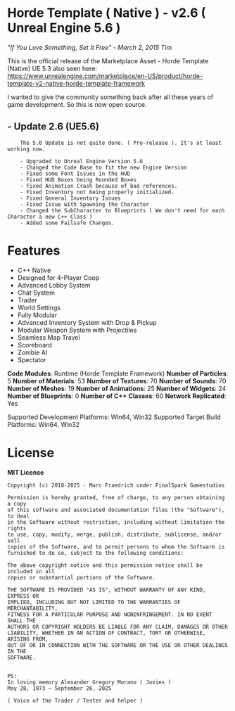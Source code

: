 # Horde Template ( Native ) - v2.6 ( Unreal Engine 5.6 )
*"If You Love Something, Set It Free" - March 2, 2015 Tim*


This is the official release of the Marketplace Asset - Horde Template (Native) UE 5.3 also seen here:
https://www.unrealengine.com/marketplace/en-US/product/horde-template-v2-native-horde-template-framework

I wanted to give the community something back after all these years of game development. So this is now open source.

## - Update 2.6 (UE5.6)
```
    The 5.6 Update is not quite done. ( Pre-release ). It's at least working now.

    - Upgraded to Unreal Engine Version 5.6
    - Changed the Code Base to fit the new Engine Version
    - Fixed some Font Issues in the HUD
    - Fixed HUD Boxes being Rounded Boxes
    - Fixed Animation Crash because of bad references.
    - Fixed Inventory not being properly initialized.
    - Fixed General Inventory Issues
    - Fixed Issue with Spawning the Character
    - Changed the SubCharacter to Blueprints ( We don't need for each Character a new C++ Class )
    - Added some Failsafe Changes.
```


# Features
-   C++ Native
-   Designed for 4-Player Coop
-   Advanced Lobby System
-   Chat System
-   Trader
-   World Settings
-   Fully Modular
-   Advanced Inventory System with Drop & Pickup
-   Modular Weapon System with Projectiles
-   Seamless Map Travel
-   Scoreboard
-   Zombie AI
-   Spectator

**Code Modules**: Runtime (Horde Template Framework)
**Number of Particles**: 5
**Number of Materials**: 53
**Number of Textures**: 70
**Number of Sounds**: 70
**Number of Meshes**: 19
**Number of Animations**: 25
**Number of Widgets**: 24
**Number of Blueprints**: 0
**Number of C++ Classes**: 60
**Network Replicated**: Yes

Supported Development Platforms: Win64, Win32
Supported Target Build Platforms: Win64, Win32


# License
**MIT License**
```
Copyright (c) 2018-2025 - Marc Fraedrich under FinalSpark Gamestudios

Permission is hereby granted, free of charge, to any person obtaining a copy
of this software and associated documentation files (the "Software"), to deal
in the Software without restriction, including without limitation the rights
to use, copy, modify, merge, publish, distribute, sublicense, and/or sell
copies of the Software, and to permit persons to whom the Software is
furnished to do so, subject to the following conditions:

The above copyright notice and this permission notice shall be included in all
copies or substantial portions of the Software.

THE SOFTWARE IS PROVIDED "AS IS", WITHOUT WARRANTY OF ANY KIND, EXPRESS OR
IMPLIED, INCLUDING BUT NOT LIMITED TO THE WARRANTIES OF MERCHANTABILITY,
FITNESS FOR A PARTICULAR PURPOSE AND NONINFRINGEMENT. IN NO EVENT SHALL THE
AUTHORS OR COPYRIGHT HOLDERS BE LIABLE FOR ANY CLAIM, DAMAGES OR OTHER
LIABILITY, WHETHER IN AN ACTION OF CONTRACT, TORT OR OTHERWISE, ARISING FROM,
OUT OF OR IN CONNECTION WITH THE SOFTWARE OR THE USE OR OTHER DEALINGS IN THE
SOFTWARE.


```

```
PS:
In loving memory Alexander Gregory Morano ( Joviex )
May 28, 1973 – September 26, 2025

( Voice of the Trader / Tester and helper )
```
